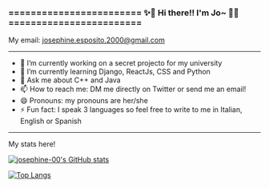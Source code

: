 ### ======================== ✨👋  Hi there!! I'm Jo~  👋✨ ========================

My email: josephine.esposito.2000@gmail.com

---

- 🔭 I’m currently working on a secret projecto for my university
- 🌱 I’m currently learning Django, ReactJs, CSS and Python
- 💬 Ask me about C++ and Java
- 📫 How to reach me: DM me directly on Twitter or send me an email!
- 😄 Pronouns: my pronouns are her/she
- ⚡ Fun fact: I speak 3 languages so feel free to write to me in Italian, English or Spanish

---
My stats here!

[![josephine-00's GitHub stats](https://github-readme-stats.vercel.app/api?username=josephine-00&show_icons=true&theme=solarized-light)](https://github.com/josephine-00/github-readme-stats)

[![Top Langs](https://github-readme-stats.vercel.app/api/top-langs/?username=josephine-00&layout=compact&show_icons=true&theme=solarized-light)](https://github.com/josephine-00/github-readme-stats)

